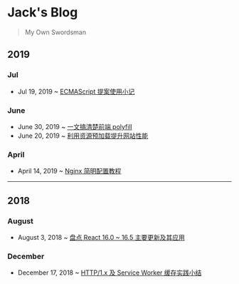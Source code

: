 # Jack's Blog

> My Own Swordsman

## **2019**

### Jul

- Jul 19, 2019 ~ [ECMAScript 提案使用小记](https://github.com/chen86860/blog/issues/7)

### June

- June 30, 2019 ~ [一文搞清楚前端 polyfill](https://github.com/chen86860/blog/issues/6)
- June 20, 2019 ~ [利用资源预加载提升网站性能](https://github.com/chen86860/blog/issues/5)

### April

- April 14, 2019 ~ [Nginx 简明配置教程](https://github.com/chen86860/blog/issues/4)

---

## **2018**

### August

- August 3, 2018 ~ [盘点 React 16.0 ~ 16.5 主要更新及其应用](https://github.com/chen86860/blog/issues/2)

### December

- December 17, 2018 ~ [HTTP/1.x 及 Service Worker 缓存实践小结](https://github.com/chen86860/blog/issues/3)
